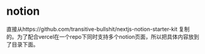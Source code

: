 # notion
直接从https://github.com/transitive-bullshit/nextjs-notion-starter-kit 复制的。为了配合vercel在一个repo下同时支持多个notion页面，所以把具体内容放到了目录下面。
